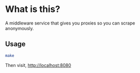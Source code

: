 # What is this?

A middleware service that gives you proxies so you can scrape anonymously.

## Usage

```sh
make
```

Then visit, [http://localhost:8080](http://localhost:8080)

